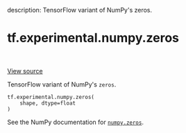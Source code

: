 description: TensorFlow variant of NumPy's zeros.

<div itemscope itemtype="http://developers.google.com/ReferenceObject">
<meta itemprop="name" content="tf.experimental.numpy.zeros" />
<meta itemprop="path" content="Stable" />
</div>

# tf.experimental.numpy.zeros

<!-- Insert buttons and diff -->

<table class="tfo-notebook-buttons tfo-api nocontent" align="left">

</table>

<a target="_blank" class="external" href="/code/stable/tensorflow/python/ops/numpy_ops/np_array_ops.py">View source</a>



TensorFlow variant of NumPy's `zeros`.


<pre class="devsite-click-to-copy prettyprint lang-py tfo-signature-link">
<code>tf.experimental.numpy.zeros(
    shape, dtype=float
)
</code></pre>



<!-- Placeholder for "Used in" -->

See the NumPy documentation for [`numpy.zeros`](https://numpy.org/doc/stable/reference/generated/numpy.zeros.html).
